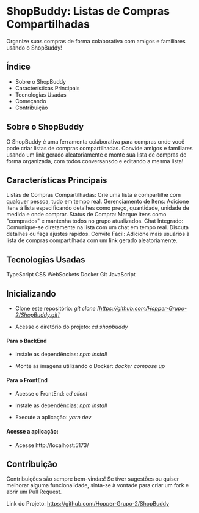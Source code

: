 # ShopBuddy: Listas de Compras Compartilhadas
Organize suas compras de forma colaborativa com amigos e familiares usando o ShopBuddy!

## Índice
- Sobre o ShopBuddy
- Características Principais
- Tecnologias Usadas
- Começando
- Contribuição

## Sobre o ShopBuddy
O ShopBuddy é uma ferramenta colaborativa para compras onde você pode criar listas de compras compartilhadas. Convide amigos e familiares usando um link gerado aleatoriamente e monte sua lista de compras de forma organizada, com todos conversansdo e editando a mesma lista!

## Características Principais
Listas de Compras Compartilhadas: Crie uma lista e compartilhe com qualquer pessoa, tudo em tempo real.
Gerenciamento de Itens: Adicione itens à lista especificando detalhes como preço, quantidade, unidade de medida e onde comprar.
Status de Compra: Marque itens como "comprados" e mantenha todos no grupo atualizados.
Chat Integrado: Comunique-se diretamente na lista com um chat em tempo real. Discuta detalhes ou faça ajustes rápidos.
Convite Fácil: Adicione mais usuários à lista de compras compartilhada com um link gerado aleatoriamente.

## Tecnologias Usadas
TypeScript
CSS
WebSockets
Docker
Git
JavaScript

## Inicializando
- Clone este repositório:
*git clone [https://github.com/Hopper-Grupo-2/ShopBuddy.git]*

- Acesse o diretório do projeto:
*cd shopbuddy*

#### Para o BackEnd
- Instale as dependências:
*npm install*

- Monte as imagens utilizando o Docker:
*docker compose up*

#### Para o FrontEnd
- Acesse o FrontEnd:
*cd client*

- Instale as dependências:
*npm install*

- Execute a aplicação:
*yarn dev*

#### Acesse a aplicação:
- Acesse http://localhost:5173/

## Contribuição
Contribuições são sempre bem-vindas! Se tiver sugestões ou quiser melhorar alguma funcionalidade, sinta-se à vontade para criar um fork e abrir um Pull Request.

Link do Projeto: https://github.com/Hopper-Grupo-2/ShopBuddy
